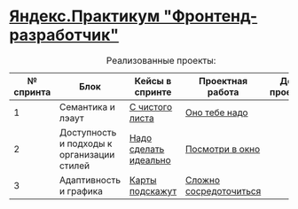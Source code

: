 <!DOCTYPE html>
<html>
  <head>
    <meta charset="utf-8" />
  </head>
  <body>
    <h1>
      <a href="https://praktikum.yandex.ru/frontend-developer/" target="_blank"
        >Яндекс.Практикум "Фронтенд-разработчик"</a
      >
    </h1>
    <table>
      <caption>
        Реализованные проекты:
      </caption>
      <thead>
        <tr>
          <th>№ спринта</th>
          <th>Блок</th>
          <th>Кейсы в спринте</th>
          <th>Проектная работа</th>
          <th>Доп проекты</th>
        </tr>
      </thead>
      <tbody>
        <tr>
          <td>1</td>
          <td>Семантика и лэаут</td>
          <td>
            <a href="https://github.com/ilkaxd/from-scratch" target="_blank">С чистого листа</a>
          </td>
          <td>
            <a href="https://github.com/ilkaxd/ono-tebe-nado" target="_blank">Оно тебе надо</a>
          </td>
          <td>
          </td>
        </tr>
        <tr>
          <td>2</td>
          <td>Доступность и подходы к организации стилей</td>
          <td>
            <a href="https://github.com/ilkaxd/nado_sdelat_idealno" target="_blank">Надо сделать идеально</a>
          </td>
          <td>
            <a href="https://github.com/ilkaxd/posmotri_v_okno" target="_blank">Посмотри в окно</a>
          </td>
          <td>
          </td>
        </tr>
        <tr>
          <td>3</td>
          <td>Адаптивность и графика</td>
          <td>
            <a href="https://github.com/ilkaxd/karty-podskazhut" target="_blank">Карты подскажут</a>
          </td>
          <td>
            <a href="https://github.com/ilkaxd/slozhno-sosredotochitsya" target="_blank">Сложно сосредоточиться</a>
          </td>
          <td>
          </td>
        </tr>
      </tbody>
    </table>
  </body>
</html>
